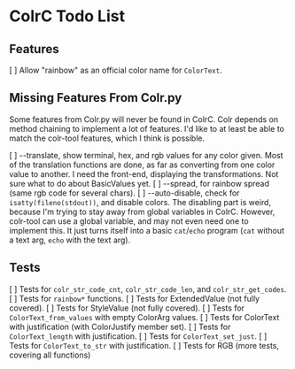 # ColrC Todo List

## Features
[ ] Allow "rainbow" as an official color name for `ColorText`.

## Missing Features From Colr.py

Some features from Colr.py will never be found in ColrC. Colr depends on
method chaining to implement a lot of features. I'd like to at least be able
to match the colr-tool features, which I think is possible.

[ ] --translate, show terminal, hex, and rgb values for any color given.
        Most of the translation functions are done, as far as converting from
        one color value to another. I need the front-end, displaying the
        transformations. Not sure what to do about BasicValues yet.
[ ] --spread, for rainbow spread (same rgb code for several chars).
[ ] --auto-disable, check for `isatty(fileno(stdout))`, and disable colors.
        The disabling part is weird, because I'm trying to stay away from global
        variables in ColrC. However, colr-tool can use a global variable, and may
        not even need one to implement this. It just turns itself into a basic
        `cat`/`echo` program (`cat` without a text arg, `echo` with the text arg).

## Tests
[ ] Tests for `colr_str_code_cnt`, `colr_str_code_len`, and `colr_str_get_codes`.
[ ] Tests for `rainbow*` functions.
[ ] Tests for ExtendedValue (not fully covered).
[ ] Tests for StyleValue (not fully covered).
[ ] Tests for `ColorText_from_values` with empty ColorArg values.
[ ] Tests for ColorText with justification (with ColorJustify member set).
    [ ] Tests for `ColorText_length` with justification.
    [ ] Tests for `ColorText_set_just`.
    [ ] Tests for `ColorText_to_str` with justification.
[ ] Tests for RGB (more tests, covering all functions)
